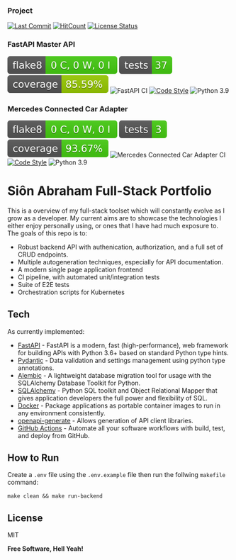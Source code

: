 ### Project
[![Last Commit](https://img.shields.io/github/last-commit/SionAbes/fullstack-portfolio)](https://github.com/SionAbes/fullstack-portfolio/commits/master)
[![HitCount](http://hits.dwyl.com/SionAbes/fullstack-portfolio.svg?style=flat-square)](http://hits.dwyl.com/SionAbes/fullstack-portfolio)
[![License Status](https://img.shields.io/github/license/SionAbes/fullstack-portfolio)](https://github.com/SionAbes/fullstack-portfolio/blob/master/LICENSE.md)
### FastAPI Master API
[![Flake8 Status](./fastapi-master-api/reports/badges/flake8-badge.svg?dummy=8484744)](https://sionabes.github.io/fullstack-portfolio/fastapi-master-api/reports/flake8/index.html)
[![Tests Status](./fastapi-master-api/reports/badges/tests-badge.svg?dummy=8484744)](https://sionabes.github.io/fullstack-portfolio/fastapi-master-api/reports/junit/report.html)
[![Coverage Status](./fastapi-master-api/reports/badges/coverage-badge.svg?dummy=8484744)](https://sionabes.github.io/fullstack-portfolio/fastapi-master-api/reports/coverage/index.html)
![FastAPI CI](https://github.com/SionAbes/fullstack-portfolio/actions/workflows/fastapi-master-api-ci.yaml/badge.svg)
[![Code Style](https://img.shields.io/badge/code%20style-black-000000.svg)](https://github.com/psf/black)
![Python 3.9](https://img.shields.io/badge/python-3.9%20%7C%203.10-blue)

### Mercedes Connected Car Adapter
[![Flake8 Status](./mercedes-connected-car-adapter/reports/badges/flake8-badge.svg?dummy=8484744)](https://sionabes.github.io/fullstack-portfolio/mercedes-connected-car-adapter/reports/flake8/index.html)
[![Tests Status](./mercedes-connected-car-adapter/reports/badges/tests-badge.svg?dummy=8484744)](https://sionabes.github.io/fullstack-portfolio/mercedes-connected-car-adapter/reports/junit/report.html)
[![Coverage Status](./mercedes-connected-car-adapter/reports/badges/coverage-badge.svg?dummy=8484744)](https://sionabes.github.io/fullstack-portfolio/mercedes-connected-car-adapter/reports/coverage/index.html)
![Mercedes Connected Car Adapter CI](https://github.com/SionAbes/fullstack-portfolio/actions/workflows/mercedes-connected-car-ci.yaml/badge.svg)
[![Code Style](https://img.shields.io/badge/code%20style-black-000000.svg)](https://github.com/psf/black)
![Python 3.9](https://img.shields.io/badge/python-3.9%20%7C%203.10-blue)

# Siôn Abraham Full-Stack Portfolio
This is a overview of my full-stack toolset which will constantly evolve as I grow as a developer. My current aims are to showcase the technologies I either enjoy personally using, or ones that I have had much exposure to. The goals of this repo is to:
 - Robust backend API with authenication, authorization, and a full set of CRUD endpoints.
 - Multiple autogeneration techniques, especially for API documentation.
 - A modern single page application frontend
 - CI pipeline, with automated unit/integration tests
 - Suite of E2E tests
 - Orchestration scripts for Kubernetes

## Tech

As currently implemented:

- [FastAPI](https://fastapi.tiangolo.com/) - FastAPI is a modern, fast (high-performance), web framework for building APIs with Python 3.6+ based on standard Python type hints.
- [Pydantic](https://pydantic-docs.helpmanual.io/) - Data validation and settings management using python type annotations.
- [Alembic](https://alembic.sqlalchemy.org/en/latest/) - A lightweight database migration tool for usage with the SQLAlchemy Database Toolkit for Python.
- [SQLAlchemy](https://www.sqlalchemy.org/) - Python SQL toolkit and Object Relational Mapper that gives application developers the full power and flexibility of SQL.
- [Docker](https://www.docker.com/) - Package applications as portable container images to run in any environment consistently.
- [openapi-generate](https://github.com/OpenAPITools/openapi-generator) - Allows generation of API client libraries.
- [GitHub Actions](https://github.com/features/actions) -  Automate all your software workflows with build, test, and deploy from GitHub.

## How to Run
Create a `.env` file using the `.env.example` file then run the follwing `makefile` command:

```
make clean && make run-backend
```

## License

MIT

**Free Software, Hell Yeah!**
